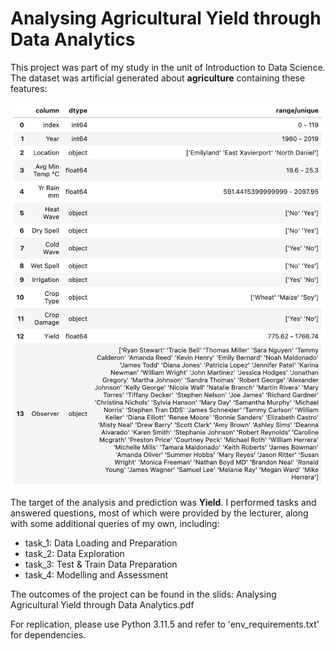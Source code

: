 # Analysing Agricultural Yield through Data Analytics

This project was part of my study in the unit of Introduction to Data Science. The dataset was artificial generated about **agriculture** containing these features:

<img src="features.png" alt="features" width="600"/>

The target of the analysis and prediction was **Yield**. I performed tasks and answered questions, most of which were provided by the lecturer, along with some additional queries of my own, including:

- task_1: Data Loading and Preparation
- task_2: Data Exploration
- task_3: Test & Train Data Preparation
- task_4: Modelling and Assessment

The outcomes of the project can be found in the slids: Analysing Agricultural Yield through Data Analytics.pdf

For replication, please use Python 3.11.5 and refer to 'env_requirements.txt' for dependencies.
